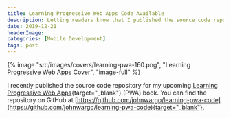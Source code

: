 ```yaml
---
title: Learning Progressive Web Apps Code Available
description: Letting readers know that I published the source code repository for Learning Progressive Web Apps.
date: 2019-12-21
headerImage: 
categories: [Mobile Development]
tags: post
---
```


{% image "src/images/covers/learning-pwa-160.png", "Learning Progressive Web Apps Cover", "image-full" %}

I recently published the source code repository for my upcoming [Learning Progressive Web Apps](https://amzn.to/2SgvJjq){target="_blank"} (PWA) book. You can find the repository on GitHub at [https://github.com/johnwargo/learning-pwa-code](https://github.com/johnwargo/learning-pwa-code){target="_blank"}.